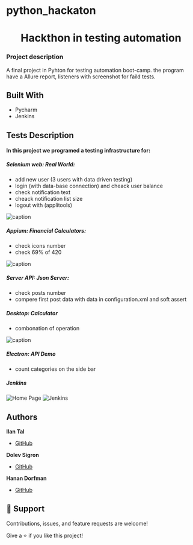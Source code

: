 # python_hackaton

<h1 align="center">Hackthon in testing automation</h1>
<h3>Project description</h3>
<p>
A final project in Pyhton for testing automation boot-camp. the program have a Allure report, listeners with screenshot for faild tests. 
</p>


## Built With
- Pycharm
- Jenkins

## Tests Description
<h4>In this project we programed a testing infrastructure for:</h4>
<h5>Selenium web: Real World:</h5>


- add new user (3 users with data driven testing)
- login (with data-base connection) and cheack user balance
- check notification text
- cheack notification list size
- logout with (applitools)

![caption](https://github.com/ilantal321/videos/blob/main/Cypress%20Real%20World%20App%20-%20Google%20Chrome%202021-12-28%2016-48-32.gif)


<h5>Appium: Financial Calculators:</h5>

- check icons number
- check 69% of 420


![caption](https://github.com/ilantal321/videos/blob/main/adb_SM-G965F%202021-12-28%2017-00-01.gif)


<h5>Server API: Json Server:</h5>

- check posts number
- compere first post data with data in configuration.xml and soft assert

<h5>Desktop: Calculator</h5>

- combonation of operation

![caption](https://github.com/ilantal321/videos/blob/main/Calculator%202021-12-28%2017-10-37.gif)


<h5>Electron: API Demo</h5>

- count categories on the side bar

<h5>Jenkins</h5>

![Home Page](https://github.com/ilantal321/tours-company/blob/main/ScreenShots/Home_Screen.PNG "Home Page")
![Jenkins](https://github.com/ilantal321/videos/blob/main/WhatsApp%20Image%202021-12-28%20at%2017.37.07.jpeg "Jenkins")

## Authors
**Ilan Tal**
- [GitHub](https://github.com/ilantal321 )

**Dolev Sigron**
- [GitHub](https://github.com/dolevda)

**Hanan Dorfman**
- [GitHub](https://github.com/Hanan2412)



## 🤝 Support

Contributions, issues, and feature requests are welcome!

Give a ⭐️ if you like this project!
